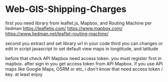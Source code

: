 # Web-GIS-Shipping-Charges
first you need library from leaflet.js, Mapbox, and Routing Machine per liedman
https://leafletjs.com/
https://www.mapbox.com/
https://www.liedman.net/leaflet-routing-machine/

second you extract and set library url in your code
third you can changes or edit in script javascript to set default view maps in longtitude, and latitude

before that check API Mapbox need access token. you must register first in mapbox. after sign in you get access token from API Mapbox.
if you use API maps like Google Maps, OSRM or etc, i don't know that need access token / key.
at least enjoy
